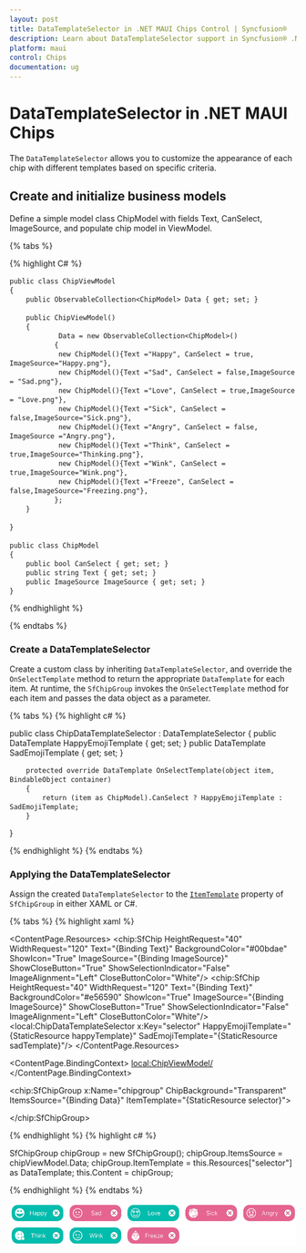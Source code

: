 ```yaml
---
layout: post
title: DataTemplateSelector in .NET MAUI Chips Control | Syncfusion®
description: Learn about DataTemplateSelector support in Syncfusion® .NET MAUI Chips control, its elements, and more.
platform: maui
control: Chips
documentation: ug
---
```


# DataTemplateSelector in .NET MAUI Chips

The `DataTemplateSelector` allows you to customize the appearance of each chip with different templates based on specific criteria.

## Create and initialize business models 

Define a simple model class ChipModel with fields Text, CanSelect, ImageSource, and populate chip model in ViewModel.

{% tabs %}

{% highlight C# %}

    public class ChipViewModel
    {
        public ObservableCollection<ChipModel> Data { get; set; }

        public ChipViewModel()
        {
                Data = new ObservableCollection<ChipModel>()
               {
                new ChipModel(){Text ="Happy", CanSelect = true, ImageSource="Happy.png"},
                new ChipModel(){Text ="Sad", CanSelect = false,ImageSource = "Sad.png"},
                new ChipModel(){Text ="Love", CanSelect = true,ImageSource = "Love.png"},
                new ChipModel(){Text ="Sick", CanSelect = false,ImageSource="Sick.png"},
                new ChipModel(){Text ="Angry", CanSelect = false, ImageSource ="Angry.png"},
                new ChipModel(){Text ="Think", CanSelect = true,ImageSource="Thinking.png"},
                new ChipModel(){Text ="Wink", CanSelect = true,ImageSource="Wink.png"},
                new ChipModel(){Text ="Freeze", CanSelect = false,ImageSource="Freezing.png"},
               };
        }

    }

    public class ChipModel
    {
        public bool CanSelect { get; set; }
        public string Text { get; set; }
        public ImageSource ImageSource { get; set; }
    }

{% endhighlight %}

{% endtabs %}

### Create a DataTemplateSelector

Create a custom class by inheriting `DataTemplateSelector`, and override the `OnSelectTemplate` method to return the appropriate `DataTemplate` for each item. At runtime, the `SfChipGroup` invokes the `OnSelectTemplate` method for each item and passes the data object as a parameter.

{% tabs %}
{% highlight c# %}

public class ChipDataTemplateSelector : DataTemplateSelector
{
        public DataTemplate HappyEmojiTemplate { get; set; }
        public DataTemplate SadEmojiTemplate { get; set; }

        protected override DataTemplate OnSelectTemplate(object item, BindableObject container)
        {
            return (item as ChipModel).CanSelect ? HappyEmojiTemplate : SadEmojiTemplate;
        }
}

{% endhighlight %}
{% endtabs %}

### Applying the DataTemplateSelector

Assign the created `DataTemplateSelector` to the [`ItemTemplate`](https://help.syncfusion.com/cr/maui/Syncfusion.Maui.Core.SfChipGroup.html#Syncfusion_Maui_Core_SfChipGroup_ItemTemplate) property of `SfChipGroup` in either XAML or C#.

{% tabs %}
{% highlight xaml %}
             
<ContentPage.Resources>
    <ResourceDictionary>
        <DataTemplate x:Key="happyTemplate">
            <StackLayout>
                <chip:SfChip HeightRequest="40" WidthRequest="120" Text="{Binding Text}" BackgroundColor="#00bdae" ShowIcon="True" ImageSource="{Binding ImageSource}"  ShowCloseButton="True" ShowSelectionIndicator="False" ImageAlignment="Left" CloseButtonColor="White"/>
        </StackLayout>
        </DataTemplate>
        <DataTemplate x:Key="sadTemplate">
            <StackLayout>
                <chip:SfChip HeightRequest="40" WidthRequest="120" Text="{Binding Text}" BackgroundColor="#e56590" ShowIcon="True" ImageSource="{Binding ImageSource}"  ShowCloseButton="True" ShowSelectionIndicator="False" ImageAlignment="Left" CloseButtonColor="White"/>
            </StackLayout>
        </DataTemplate>
        <local:ChipDataTemplateSelector x:Key="selector" 
                                        HappyEmojiTemplate="{StaticResource happyTemplate}" 
                                        SadEmojiTemplate="{StaticResource sadTemplate}"/>
    </ResourceDictionary>
</ContentPage.Resources>

<ContentPage.BindingContext>
    <local:ChipViewModel/>
</ContentPage.BindingContext>

<chip:SfChipGroup x:Name="chipgroup"                                                           ChipBackground="Transparent"                                    
ItemsSource="{Binding Data}" 
ItemTemplate="{StaticResource selector}">
    
</chip:SfChipGroup>
      
</ContentPage>
{% endhighlight %}
{% highlight c# %}

SfChipGroup chipGroup = new SfChipGroup();
chipGroup.ItemsSource = chipViewModel.Data;
chipGroup.ItemTemplate = this.Resources["selector"] as DataTemplate;
this.Content = chipGroup;
      
{% endhighlight %}
{% endtabs %}

![DataTemplateSelector support for SfChipGroup in .NET MAUI](images/customization-images/datatemplateselector.png)
